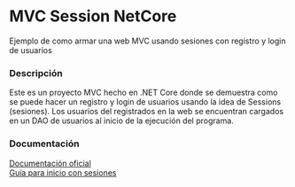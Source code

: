 # MVC Session NetCore
Ejemplo de como armar una web MVC usando sesiones con registro y login de usuarios

### Descripción
Este es un proyecto MVC hecho en .NET Core donde se demuestra como se puede hacer un registro y login de usuarios usando la idea de Sessions (sesiones). Los usuarios del registrados en la web se encuentran cargados en un DAO de usuarios al inicio de la ejecución del programa.

### Documentación
[Documentación oficial](https://docs.microsoft.com/en-us/aspnet/core/mvc/overview?view=aspnetcore-3.1)<br>
[Guía para inicio con sesiones](https://asp.mvc-tutorial.com/es/480/httpcontext/sessions/)
